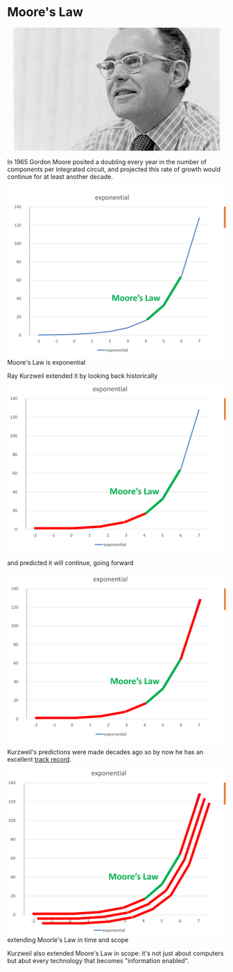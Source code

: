 # Moore's Law

![Gordon Earle Moore (born January 3, 1929) is an American businessman, engineer, and the co-founder and chairman emeritus of Intel Corporation.](<../.gitbook/assets/gordon moore.png>)

In 1965 Gordon Moore posited a doubling every year in the number of components per integrated circuit, and projected this rate of growth would continue for at least another decade.

![](<../.gitbook/assets/image (2) (1).png>) Moore's Law is exponential

Ray Kurzweil extended it by looking back historically

![](<../.gitbook/assets/image (4).png>)

and predicted it will continue, going forward

![](<../.gitbook/assets/image (1).png>)

Kurzweil's predictions were made decades ago so by now he has an excellent [track record](https://www.kurzweilai.net/how-my-predictions-are-faring-an-update-by-ray-kurzweil).

![](<../.gitbook/assets/image (5).png>) extending Moorle's Law in time and scope

Kurzweil also extended Moore's Law in scope: it's not just about computers but abut every technology that becomes "information enabled".
